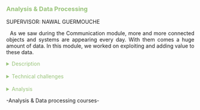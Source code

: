 <h3 style="color: #98c379">Analysis & Data Processing</h3>

SUPERVISOR: NAWAL GUERMOUCHE

<p style="text-indent: 2%; text-align: justify;">
    As we saw during the Communication module, more and more connected objects and systems are appearing every day. With them comes a huge amount of data. In this module, we worked on exploiting and adding value to these data.
</p>

<details>
    <summary style="color: #98c379">Description</summary>
    <p style="text-indent: 2%; margin-left: 2%; text-align: justify;">
        This module is composed of three courses. In Big Data and Semantic Data, we studied different way to handle data. The Software Engineering class was more about general skills necessary for software engineering like the Agile method or Continuous Integration. I summarized the classes in the table below. The next subsection will focus on one experience: the data analysis project made using Python and sklearn.
    </p>
    <table style="border-collapse: collapse; border: 1px #98c379 solid; text-align: center; margin-left: 2%;">
    <tr style="border: 1px #98c379 solid; background-color: #98c379; color: #282c34; font-weight: bold;text-align: center; padding: 10px;">
       <th style="border: 1px #98c379 solid;">Class name</th>
       <th style="border: 1px #98c379 solid;">Context & Mission</th>
    </tr>
    <tr>
       <td style="border: 1px #98c379 solid; font-weight: bold;">Semantic data</td>
       <td style="border: 1px #98c379 solid;">Short class composed of one lecture followed by two laboratories. It quickly goes over the main concepts of semantic web and especially the notion of ontology, then we get to build our own ontology and apply it to an IoT-based example.</td>
    </tr>
    <tr>
       <td style="border: 1px #98c379 solid; font-weight: bold;">Big data</td>
       <td style="border: 1px #98c379 solid;">Lectures, tutorials and a project about big data, data analysis and how to plot it. This class does not go into too much technical details about big data, but rather focuses on good practice and general advice on how to approach big data.</td>
    </tr>
    <tr>
       <td style="border: 1px #98c379 solid; font-weight: bold;">Software Engineering</td>
       <td style="border: 1px #98c379 solid;">This class consists of only one lecture, then a project. In the lecture, we go over the main development phases and project management method in software engineering. This class is then linked to the Service Oriented Architecture Project, as we used the Agile method in it, following the concepts learned in this class.</td>
    </tr>
    </table>
    <br>
    <details style="text-indent: 10%;">
        <summary style="color: #98c379">Data processing and clustering project</summary>
        <p style="text-indent: 10%; margin-left: 10%; text-align: justify;">
            In this class, we learned how to process data and we saw different clustering methods. We could choose some data sets from a wide choice of data sets to study the different clustering methods. We studied the K-Means, Agglomerative and DBSCAN methods. After establishing the benefits and drawbacks of each methods, we used them to study unknown data sets. Finally, we had to do a full study of a real meteorological data. You can find the report in the following link: 
            <a style="color: #98c379" href="https://github.com/ALievre/5ISS_Portfolio/blob/main/public/files/bigdata_report.pdf">Data Clustering Report</a>
        </p>
    </details>
</details>
<br>
<details>
    <summary style="color: #98c379">Technical challenges</summary>
     <br>
    <details style="text-indent: 2%;">
        <summary style="color: #98c379">Semantic data</summary>
        <p style="text-indent: 2%; margin-left: 2%; text-align: justify;">
            Since it was the first time I had a Semantic Data class, the challenge was to grasp the meaning of the different notions like Ontology, Data Property or Object Property. The first lab really helped with that. The second lab used the ontology we created with a Java application. The main challenge of this lab was to understand how to create an Instance and how to manipulate them in Java. My knowledge in this programming language helped me to implement the different functions I needed for this application.You can find the report in the following link: 
            <a style="color: #98c379" href="https://github.com/ALievre/5ISS_Portfolio/blob/main/public/files/semantic_report.pdf">Semantic Data Report</a>
        </p>
    </details>
    <br>
    <details style="text-indent: 2%;">
        <summary style="color: #98c379">Big data</summary>
        <p style="text-indent: 2%; margin-left: 2%; text-align: justify;">
            This class involved theoretical notions about data processing. During the lab sessions, we utilized these notions to analyze a real set of data. The challenges of these labs were to understand the sklearn package and the pandas package used to implement all the clustering methods. The working principle of the different metrics used to evaluate the methods was not as easy as I thought to understand. Thankfully, the documentation provided by scikit-learn website really helped me to fully comprehend all those notions.
        </p>
    </details>
    <br>
    <details style="text-indent: 2%;">
        <summary style="color: #98c379">Software engineering</summary>
        <p style="text-indent: 2%; margin-left: 2%; text-align: justify;">
            This class gave us an insight of software development and project management methods. After learning it during theoretical courses, we had to implement these methods to our projects. The main method we had to apply was the Agile method. I already had a class in 4th year called Project Management which addressed this method, so I was already familiar with it. The challenge was to use a tool, the Jira software, to implement the Agile method in our projects. We used it during our Service Oriented Architecture project. It took us some time to get acquainted with this tool. In the end, it was useful to us in order to respect the planning of our project.
        </p>
        <p style="text-indent: 2%; margin-left: 2%; text-align: justify;">
            Another challenge was to implement a Continuous Integration for our SOA project. It was difficult to use Jenkins since we did not have a server to host it. So, we ended up using GitHub Actions but since we did not see it during the classes, it was a bit difficult to implement.
        </p>
    </details>
</details>
<br>
<details>
    <summary style="color: #98c379">Analysis</summary>
    <p>
        You can find explications on how to read the skills matrix by clicking on the table icon in the left bar.
    </p>
    <details style="text-indent: 2%;">
        <summary style="color: #98c379">Self-evaluation with the skills matrix</summary>
        <p style="text-indent: 2%; margin-left: 2%; text-align: justify;">
            This module contained really different types of skills. The majority of those skills were new to me but I managed to acquired them thanks to these courses.
        </p>
        <br>
        <table style="border-collapse: collapse; border: 1px #98c379 solid; text-align: center; margin-left: 2%;">
    <tr>
       <th style="border: 1px #98c379 solid; background-color: #98c379; color: #282c34; font-weight: bold;text-align: center; padding: 10px;" colspan="4">Software Engineering</td>
    </tr>
    <tr style="border: 1px #abb2bf solid; background-color: #abb2bf; color: #282c34">
       <td style="border: 1px #98c379 solid;">Skill</th>
       <td style="border: 1px #98c379 solid;">Required level</th>
       <td style="border: 1px #98c379 solid;">Self-evaluation</th>
       <td style="border: 1px #98c379 solid;">Learning mode</th>
    </tr>
    <tr>
       <td style="border: 1px #98c379 solid;">Define the different phases in software development</td>
       <td style="border: 1px #98c379 solid;">3</td>
       <td style="border: 1px #98c379 solid;">3</td>
       <td style="border: 1px #98c379 solid;">IT</td>
    </tr>
    <tr>
       <td style="border: 1px #98c379 solid;">Know the different project management methods</td>
       <td style="border: 1px #98c379 solid;">3</td>
       <td style="border: 1px #98c379 solid;">3</td>
       <td style="border: 1px #98c379 solid;">IT</td>
    </tr>
    <tr>
       <td style="border: 1px #98c379 solid;">Apply one of these methods to a project</td>
       <td style="border: 1px #98c379 solid;">3</td>
       <td style="border: 1px #98c379 solid;">3</td>
       <td style="border: 1px #98c379 solid;">IT + PP</td>
    </tr>
    </table>
    <p style="text-indent: 2%; margin-left: 2%; text-align: justify;">
        For the Software Engineering class, I already knew the Agile method but learning to use a tool to help implement it is a good skill to have. It was also interesting to acquire a new method of software development, i.e., continuous integration. I think that I met the requirements but that I did not have time to go further.
    </p>
   <br>
    <table style="border-collapse: collapse; border: 1px #98c379 solid; text-align: center; margin-left: 2%;">
    <tr>
       <th style="border: 1px #98c379 solid; background-color: #98c379; color: #282c34; font-weight: bold;text-align: center; padding: 10px;" colspan="4">Processing Semantic Data</td>
    </tr>
    <tr style="border: 1px #abb2bf solid; background-color: #abb2bf; color: #282c34">
       <td style="border: 1px #98c379 solid;">Skill</th>
       <td style="border: 1px #98c379 solid;">Required level</th>
       <td style="border: 1px #98c379 solid;">Self-evaluation</th>
       <td style="border: 1px #98c379 solid;">Learning mode</th>
    </tr>
    <tr>
       <td style="border: 1px #98c379 solid;">Design and understand a model for an application</td>
       <td style="border: 1px #98c379 solid;">3</td>
       <td style="border: 1px #98c379 solid;">3</td>
       <td style="border: 1px #98c379 solid;">IT</td>
    </tr>
    <tr>
       <td style="border: 1px #98c379 solid;">Know how to infer new knowlegde from a knowledge base</td>
       <td style="border: 1px #98c379 solid;">3</td>
       <td style="border: 1px #98c379 solid;">3</td>
       <td style="border: 1px #98c379 solid;">IT</td>
    </tr>
    <tr>
       <td style="border: 1px #98c379 solid;">Be able to enrich data with semantic meta-data</td>
       <td style="border: 1px #98c379 solid;">3</td>
       <td style="border: 1px #98c379 solid;">3</td>
       <td style="border: 1px #98c379 solid;">IT</td>
    </tr>
    </table>
    <p style="text-indent: 2%; margin-left: 2%; text-align: justify;">
        For the Semantic Data class, I think I met the requirements by doing the labs which were really useful to me to fully comprehend the notions.
    </p>
    <br>
    <table style="border-collapse: collapse; border: 1px #98c379 solid; text-align: center; margin-left: 2%;">
    <tr>
       <th style="border: 1px #98c379 solid; background-color: #98c379; color: #282c34; font-weight: bold;text-align: center; padding: 10px;" colspan="4">Data Processing and Analysis: Big Data</td>
    </tr>
    <tr style="border: 1px #abb2bf solid; background-color: #abb2bf; color: #282c34">
       <td style="border: 1px #98c379 solid;">Skill</th>
       <td style="border: 1px #98c379 solid;">Required level</th>
       <td style="border: 1px #98c379 solid;">Self-evaluation</th>
       <td style="border: 1px #98c379 solid;">Learning mode</th>
    </tr>
    <tr>
       <td style="border: 1px #98c379 solid;">Know how to explore and represent data sets</td>
       <td style="border: 1px #98c379 solid;">3</td>
       <td style="border: 1px #98c379 solid;">3</td>
       <td style="border: 1px #98c379 solid;">IT + PE</td>
    </tr>
    <tr>
       <td style="border: 1px #98c379 solid;">Master complexity associated to statistical data processing and know the techniques to be used to minimise them</td>
       <td style="border: 1px #98c379 solid;">3</td>
       <td style="border: 1px #98c379 solid;">3</td>
       <td style="border: 1px #98c379 solid;">IT</td>
    </tr>
    </table>
    <p style="text-indent: 2%; margin-left: 2%; text-align: justify;">
        For the Big Data class, I was really invested in learning how to cluster the data even though I never did it before. I learned a lot how to analyze and exploit a dataset during these labs.
    </p>
    </details>
    <br>
    <details style="text-indent: 2%;">
        <summary style="color: #98c379">General review and feedback on the course</summary>
        <p style="text-indent: 2%; margin-left: 2%; text-align: justify;">
            This module was very interesting. The Semantic Data class was short but precise. I think I learned a lot of interesting notions that I did not know before. I think that it would be stimulating to integrate these notions in a project. I enjoyed the class and I wish I had more labs on the subject.
        </p>
        <p style="text-indent: 2%; margin-left: 2%; text-align: justify;">
            Next, I was wondering why the Software Engineering class was a part of this module and not in the Middleware and Service one since it was linked to the Service Oriented Architecture project. However, I did not like that we were forced to apply the Agile method to the SOA project. In fact, the project was done in groups of two or three students, which is not really relevant to the use of this method. It probably would have been better to use it to our Innovative project since it was a 4-month long project in teams of at least 5 students.
        </p>
        <p style="text-indent: 2%; margin-left: 2%; text-align: justify;">
            Finally, the Big Data class was really compelling. It felt amusing to try to analyze data and see the correlations in the analysis of the real data. I liked how the labs were created in a logical order (discovering the methods, using them, analyzing a real data set). It was a refreshing class since I did not have any before.
        </p>
    </details>
</details>

<p>-Analysis & Data processing courses-</p>
